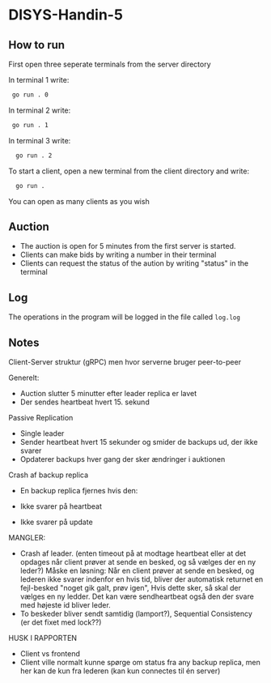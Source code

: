 # DISYS-Handin-5

## How to run

First open three seperate terminals from the server directory

In terminal 1 write:

   ```sh
    go run . 0  
  ```

In terminal 2 write:

  ```sh
   go run . 1 
  ```

In terminal 3 write:

  ```sh
    go run . 2  
  ```

To start a client, open a new terminal from the client directory and write:

  ```sh
    go run .  
  ```

You can open as many clients as you wish

## Auction

* The auction is open for 5 minutes from the first server is started.
* Clients can make bids by writing a number in their terminal
* Clients can request the status of the aution by writing "status" in the terminal

## Log

The operations in the program will be logged in the file called `log.log`

## Notes

Client-Server struktur (gRPC) men hvor serverne bruger peer-to-peer

Generelt:

* Auction slutter 5 minutter efter leader replica er lavet
* Der sendes heartbeat hvert 15. sekund

Passive Replication

* Single leader
* Sender heartbeat hvert 15 sekunder og smider de backups ud, der ikke svarer
* Opdaterer backups hver gang der sker ændringer i auktionen

Crash af backup replica

* En backup replica fjernes hvis den:

* Ikke svarer på heartbeat

* Ikke svarer på update

MANGLER:

* Crash af leader. (enten timeout på at modtage heartbeat eller at det opdages når client prøver at sende en besked, og så vælges der en ny leder?)
Måske en løsning: Når en client prøver at sende en besked, og lederen ikke svarer indenfor en hvis tid, bliver der automatisk returnet en fejl-besked "noget gik galt, prøv igen", Hvis dette sker, så skal der vælges en ny ledder. Det kan være sendheartbeat også den der svare med højeste id bliver leder.
* To beskeder bliver sendt samtidig (lamport?), Sequential Consistency (er det fixet med lock??)

HUSK I RAPPORTEN

* Client vs frontend
* Client ville normalt kunne spørge om status fra any backup replica, men her kan de kun fra lederen (kan kun connectes til én server)
